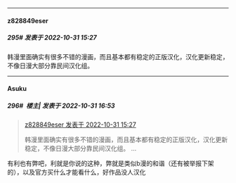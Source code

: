 

*****

####  z828849eser  
##### 295#       发表于 2022-10-31 15:27

韩漫里面确实有很多不错的漫画，而且基本都有稳定的正版汉化，汉化更新稳定，不像日漫大部分靠民间汉化组。



*****

####  Asuku  
##### 296#         楼主| 发表于 2022-10-31 16:53

<blockquote><a href="httphttps://bbs.saraba1st.com/2b/forum.php?mod=redirect&amp;goto=findpost&amp;pid=58206803&amp;ptid=2034584" target="_blank">z828849eser 发表于 2022-10-31 15:27</a>

韩漫里面确实有很多不错的漫画，而且基本都有稳定的正版汉化，汉化更新稳定，不像日漫大部分靠民间汉化组。 ...</blockquote>
有利也有弊吧，利就是你说的这种，弊就是类似b漫的和谐（还有被举报下架的），以及官方买什么才能看什么，好作品没人汉化

